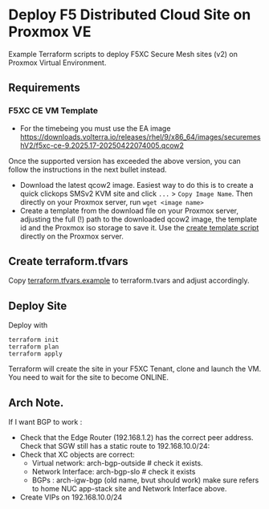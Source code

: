 # Deploy F5 Distributed Cloud Site on Proxmox VE

Example Terraform scripts to deploy F5XC Secure Mesh sites (v2) on Proxmox Virtual Environment.

## Requirements


### F5XC CE VM Template

* For the timebeing you must use the EA image https://downloads.volterra.io/releases/rhel/9/x86_64/images/securemeshV2/f5xc-ce-9.2025.17-20250422074005.qcow2

Once the supported version has exceeded the above version, you can follow the instructions in the next bullet instead.

- Download the latest qcow2 image.  Easiest way to do this is to create a quick clickops SMSv2 KVM site and click `...` > `Copy Image Name`.  Then directly on your Proxmox server, run `wget <image name>`
- Create a template from the download file on your Proxmox server, adjusting the full (!) path to the downloaded qcow2 image, the template id and the Proxmox iso storage to save it.  Use the [create template script](create_f5xc_ce_template.sh) directly on the Proxmox server.

## Create terraform.tfvars

Copy [terraform.tfvars.example](terraform.tfvars.example) to terraform.tvars and adjust accordingly.

## Deploy Site

Deploy with 

```
terraform init
terraform plan
terraform apply
```

Terraform will create the site in your F5XC Tenant, clone and launch the VM.  You need to wait for the site to become ONLINE.

##  Arch Note.

If I want BGP to work :
- Check that the Edge Router (192.168.1.2) has the correct peer address.  Check that SGW still has a static route to 192.168.10.0/24:
- Check that XC objects are correct:
  - Virtual network:  arch-bgp-outside  # check it exists.
  - Network Interface: arch-bgp-slo  # check it exists
  - BGPs :  arch-igw-bgp (old name, bvut should work) make sure refers to home NUC app-stack site and Network Interface above.
- Create VIPs on 192.168.10.0/24